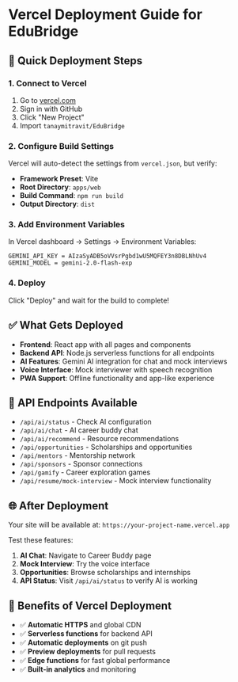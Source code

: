 # Vercel Deployment Guide for EduBridge

## 🚀 Quick Deployment Steps

### 1. Connect to Vercel
1. Go to [vercel.com](https://vercel.com)
2. Sign in with GitHub
3. Click "New Project"
4. Import `tanaymitravit/EduBridge`

### 2. Configure Build Settings
Vercel will auto-detect the settings from `vercel.json`, but verify:
- **Framework Preset**: Vite
- **Root Directory**: `apps/web`
- **Build Command**: `npm run build`
- **Output Directory**: `dist`

### 3. Add Environment Variables
In Vercel dashboard → Settings → Environment Variables:
```
GEMINI_API_KEY = AIzaSyADB5oVVsrPgbd1wU5MQFEY3n8DBLNhUv4
GEMINI_MODEL = gemini-2.0-flash-exp
```

### 4. Deploy
Click "Deploy" and wait for the build to complete!

## ✅ What Gets Deployed

- **Frontend**: React app with all pages and components
- **Backend API**: Node.js serverless functions for all endpoints
- **AI Features**: Gemini AI integration for chat and mock interviews
- **Voice Interface**: Mock interviewer with speech recognition
- **PWA Support**: Offline functionality and app-like experience

## 🔧 API Endpoints Available

- `/api/ai/status` - Check AI configuration
- `/api/ai/chat` - AI career buddy chat
- `/api/ai/recommend` - Resource recommendations
- `/api/opportunities` - Scholarships and opportunities
- `/api/mentors` - Mentorship network
- `/api/sponsors` - Sponsor connections
- `/api/gamify` - Career exploration games
- `/api/resume/mock-interview` - Mock interview functionality

## 🌐 After Deployment

Your site will be available at: `https://your-project-name.vercel.app`

Test these features:
1. **AI Chat**: Navigate to Career Buddy page
2. **Mock Interview**: Try the voice interface
3. **Opportunities**: Browse scholarships and internships
4. **API Status**: Visit `/api/ai/status` to verify AI is working

## 🎯 Benefits of Vercel Deployment

- ✅ **Automatic HTTPS** and global CDN
- ✅ **Serverless functions** for backend API
- ✅ **Automatic deployments** on git push
- ✅ **Preview deployments** for pull requests
- ✅ **Edge functions** for fast global performance
- ✅ **Built-in analytics** and monitoring
